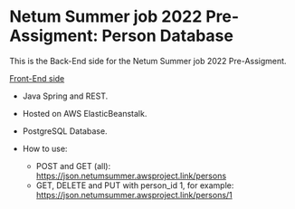# Netum Summer job 2022 Pre-Assigment: Person Database

This is the Back-End side for the Netum Summer job 2022 Pre-Assigment.

[Front-End side](https://github.com/otsojm/NetumSummer2022_FrontEnd)

- Java Spring and REST.
- Hosted on AWS ElasticBeanstalk.
- PostgreSQL Database.

- How to use:
    - POST and GET (all):
    https://json.netumsummer.awsproject.link/persons
    - GET, DELETE and PUT with person_id 1, for example:
    https://json.netumsummer.awsproject.link/persons/1
